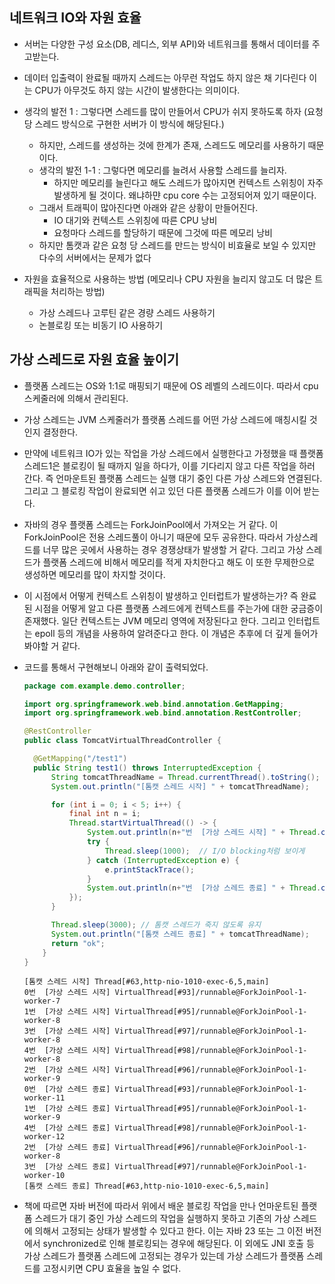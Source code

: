 ## 네트워크 IO와 자원 효율
- 서버는 다양한 구성 요소(DB, 레디스, 외부 API)와 네트워크를 통해서 데이터를 주고받는다.
- 데이터 입출력이 완료될 때까지 스레드는 아무런 작업도 하지 않은 채 기다린다 이는 CPU가 아무것도 하지 않는 시간이 발생한다는 의미이다.
- 생각의 발전 1 : 그렇다면 스레드를 많이 만들어서 CPU가 쉬지 못하도록 하자 (요청 당 스레드 방식으로 구현한 서버가 이 방식에 해당된다.)
  - 하지만, 스레드를 생성하는 것에 한계가 존재, 스레드도 메모리를 사용하기 때문이다.
  - 생각의 발전 1-1 : 그렇다면 메모리를 늘려서 사용할 스레드를 늘리자.
    - 하지만 메모리를 늘린다고 해도 스레드가 많아지면 컨텍스트 스위칭이 자주 발생하게 될 것이다. 왜냐하먄 cpu core 수는 고정되어져 있기 때문이다.
  - 그래서 트래픽이 많아진다면 아래와 같은 상황이 만들어진다.
    - IO 대기와 컨텍스트 스위칭에 따른 CPU 낭비
    - 요청마다 스레드를 할당하기 때문에 그것에 따른 메모리 낭비
  - 하지만 톰캣과 같은 요청 당 스레드를 만드는 방식이 비효율로 보일 수 있지만 다수의 서버에서는 문제가 없다


- 자원을 효율적으로 사용하는 방법 (메모리나 CPU 자원을 늘리지 않고도 더 많은 트래픽을 처리하는 방법)
  - 가상 스레드나 고루틴 같은 경량 스레드 사용하기
  - 논블로킹 또는 비동기 IO 사용하기

## 가상 스레드로 자원 효율 높이기
- 플랫폼 스레드는 OS와 1:1로 매핑되기 때문에 OS 레벨의 스레드이다. 따라서 cpu 스케줄러에 의해서 관리된다.
- 가상 스레드는 JVM 스케줄러가 플랫폼 스레드를 어떤 가상 스레드에 매칭시킬 것인지 결정한다.
- 만약에 네트워크 IO가 있는 작업을 가상 스레드에서 실행한다고 가정했을 때 플랫폼 스레드1은 블로킹이 될 때까지 일을 하다가, 이를 기다리지 않고 다른 작업을 하러 간다. 즉 언마운트된 플랫폼 스레드는 실행 대기 중인 다른 가상 스레드와 연결된다. 그리고 그 블로킹 작업이 완료되면 쉬고 있던 다른 플랫폼 스레드가 이를 이어 받는다.
- 자바의 경우 플랫폼 스레드는 ForkJoinPool에서 가져오는 거 같다. 이 ForkJoinPool은 전용 스레드풀이 아니기 때문에 모두 공유한다. 따라서 가상스레드를 너무 많은 곳에서 사용하는 경우 경쟁상태가 발생할 거 같다. 그리고 가상 스레드가 플랫폼 스레드에 비해서 메모리를 적게 자치한다고 해도 이 또한 무제한으로 생성하면 메모리를 많이 차지할 것이다. 
- 이 시점에서 어떻게 컨텍스트 스위칭이 발생하고 인터럽트가 발생하는가? 즉 완료된 시점을 어떻게 알고 다른 플랫폼 스레드에게 컨텍스트를 주는가에 대한 궁금증이 존재했다. 일단 컨텍스트는 JVM 메모리 영역에 저장된다고 한다. 그리고 인터럽트는 epoll 등의 개념을 사용하여 알려준다고 한다. 이 개념은 추후에 더 깊게 들어가봐야할 거 같다.
- 코드를 통해서 구현해보니 아래와 같이 출력되었다.
  ```java
  package com.example.demo.controller;

  import org.springframework.web.bind.annotation.GetMapping;
  import org.springframework.web.bind.annotation.RestController;

  @RestController
  public class TomcatVirtualThreadController {

    @GetMapping("/test1")
    public String test1() throws InterruptedException {
        String tomcatThreadName = Thread.currentThread().toString();
        System.out.println("[톰캣 스레드 시작] " + tomcatThreadName);

        for (int i = 0; i < 5; i++) {
            final int n = i;
            Thread.startVirtualThread(() -> {
                System.out.println(n+"번  [가상 스레드 시작] " + Thread.currentThread());
                try {
                    Thread.sleep(1000);  // I/O blocking처럼 보이게
                } catch (InterruptedException e) {
                    e.printStackTrace();
                }
                System.out.println(n+"번  [가상 스레드 종료] " + Thread.currentThread());
            });
        }

        Thread.sleep(3000); // 톰캣 스레드가 죽지 않도록 유지
        System.out.println("[톰캣 스레드 종료] " + tomcatThreadName);
        return "ok";
      }
  }
  ```
  ```
  [톰캣 스레드 시작] Thread[#63,http-nio-1010-exec-6,5,main]
  0번  [가상 스레드 시작] VirtualThread[#93]/runnable@ForkJoinPool-1-worker-7
  1번  [가상 스레드 시작] VirtualThread[#95]/runnable@ForkJoinPool-1-worker-8
  3번  [가상 스레드 시작] VirtualThread[#97]/runnable@ForkJoinPool-1-worker-8
  4번  [가상 스레드 시작] VirtualThread[#98]/runnable@ForkJoinPool-1-worker-8
  2번  [가상 스레드 시작] VirtualThread[#96]/runnable@ForkJoinPool-1-worker-9
  0번  [가상 스레드 종료] VirtualThread[#93]/runnable@ForkJoinPool-1-worker-11
  1번  [가상 스레드 종료] VirtualThread[#95]/runnable@ForkJoinPool-1-worker-9
  4번  [가상 스레드 종료] VirtualThread[#98]/runnable@ForkJoinPool-1-worker-12
  2번  [가상 스레드 종료] VirtualThread[#96]/runnable@ForkJoinPool-1-worker-8
  3번  [가상 스레드 종료] VirtualThread[#97]/runnable@ForkJoinPool-1-worker-10
  [톰캣 스레드 종료] Thread[#63,http-nio-1010-exec-6,5,main]
  ```

- 책에 따르면 자바 버전에 따라서 위에서 배운 블로킹 작업을 만나 언마운트된 플랫폼 스레드가 대기 중인 가상 스레드의 작업을 실행하지 못하고 기존의 가상 스레드에 의해서 고정되는 상태가 발생할 수 있다고 한다.
  이는 자바 23 또는 그 이전 버전에서 synchronized로 인해 블로킹되는 경우에 해당된다. 이 외에도 JNI 호출 등 가상 스레드가 플랫폼 스레드에 고정되는 경우가 있는데 가상 스레드가 플랫폼 스레드를 고정시키면 CPU 효율을 높일 수 없다.
